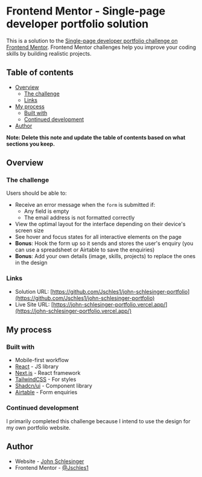 # Frontend Mentor - Single-page developer portfolio solution

This is a solution to the [Single-page developer portfolio challenge on Frontend Mentor](https://www.frontendmentor.io/challenges/singlepage-developer-portfolio-bBVj2ZPi-x). Frontend Mentor challenges help you improve your coding skills by building realistic projects. 

## Table of contents

- [Overview](#overview)
  - [The challenge](#the-challenge)
  - [Links](#links)
- [My process](#my-process)
  - [Built with](#built-with)
  - [Continued development](#continued-development)
- [Author](#author)

**Note: Delete this note and update the table of contents based on what sections you keep.**

## Overview

### The challenge

Users should be able to:

- Receive an error message when the `form` is submitted if:
  - Any field is empty
  - The email address is not formatted correctly
- View the optimal layout for the interface depending on their device's screen size
- See hover and focus states for all interactive elements on the page
- **Bonus**: Hook the form up so it sends and stores the user's enquiry (you can use a spreadsheet or Airtable to save the enquiries)
- **Bonus**: Add your own details (image, skills, projects) to replace the ones in the design

### Links

- Solution URL: [https://github.com/Jschles1/john-schlesinger-portfolio](https://github.com/Jschles1/john-schlesinger-portfolio)
- Live Site URL: [https://john-schlesinger-portfolio.vercel.app/](https://john-schlesinger-portfolio.vercel.app/)

## My process

### Built with

- Mobile-first workflow
- [React](https://reactjs.org/) - JS library
- [Next.js](https://nextjs.org/) - React framework
- [TailwindCSS](https://tailwindcss.com/) - For styles
- [Shadcn/ui](https://ui.shadcn.com/) - Component library
- [Airtable](https://airtable.com/) - Form enquiries

### Continued development

I primarily completed this challenge because I intend to use the design for my own portfolio website.

## Author

- Website - [John Schlesinger](https://www.your-site.com)
- Frontend Mentor - [@Jschles1](https://www.frontendmentor.io/profile/Jschles1)
